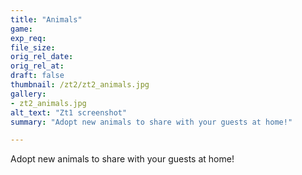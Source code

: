 ```yaml
---
title: "Animals"
game:
exp_req: 
file_size: 
orig_rel_date:
orig_rel_at:
draft: false
thumbnail: /zt2/zt2_animals.jpg
gallery:
- zt2_animals.jpg
alt_text: "Zt1 screenshot"
summary: "Adopt new animals to share with your guests at home!"

---
```


Adopt new animals to share with your guests at home!